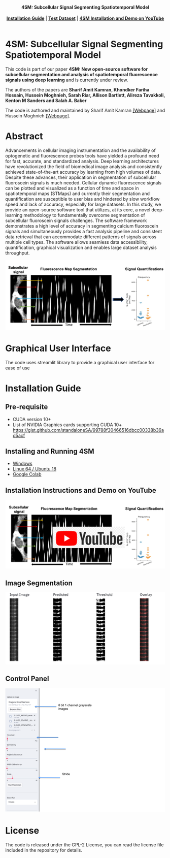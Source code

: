 <h4 align="center">
  4SM: Subcellular Signal Segmenting Spatiotemporal Model
</h4>

<div align="center">
  <a href="#Installation Guide"><b>Installation Guide</b></a> |
  <a href="https://github.com/SharifAmit/4SM/tree/main/examples/image_dataset/"><b>Test Dataset</b></a> |
  <a href="https://www.youtube.com/watch?v=t2LsQkyAGQc" target="4SM tutorial"><b>4SM Installation and Demo on YouTube</b></a>
</div>

<br/>

# 4SM: Subcellular Signal Segmenting Spatiotemporal Model
This code is part of our paper **4SM: New open-source software for subcellular segmentation and analysis of spatiotemporal fluorescence signals using deep learning** and is currently under review.

The authors of the papers are <b>Sharif Amit Kamran, Khondker Fariha Hossain, Hussein Moghnieh, Sarah Riar, Allison Bartlett, Alireza Tavakkoli, Kenton M Sanders and Salah A. Baker</b>

The code is authored and maintained by Sharif Amit Kamran [[Webpage]](https://www.sharifamit.com/) and Hussein Moghnieh [[Webpage]](https://medium.com/@husseinmoghnie).

# Abstract

Advancements in cellular imaging instrumentation and the availability of optogenetic and
fluorescence probes tools have yielded a profound need for fast, accurate, and standardized
analysis. Deep learning architectures have revolutionized the field of biomedical image analysis
and consistently achieved state-of-the-art accuracy by learning from high volumes of data.
Despite these advances, their application in segmentation of subcellular fluoroscein 
signals is much needed. Cellular dynamic fluorescence signals can be plotted and visualized as a
function of time and space in spatiotemporal maps (STMaps) and currently their segmentation
and quantification are susceptible to user bias and hindered by slow workflow speed and lack of
accuracy, especially for large datasets. In this study, we provide an open-source software tool
that utilizes, at its core, a novel deep-learning methodology to fundamentally overcome
segmentation of subcellular fluoroscein  signals challenges. The software framework
demonstrates a high level of accuracy in segmenting calcium fluoroscein  signals and
simultaneously provides a fast analysis pipeline and consistent data retrieval that can
accommodate different patterns of signals across multiple cell types. The software allows
seamless data accessibility, quantification, graphical visualization and enables large dataset
analysis throughput.


[![IMAGE ALT TEXT HERE](docs/graphical_abstract.png)](https://www.youtube.com/watch?v=t2LsQkyAGQc)

# Graphical User Interface
The code uses streamlit library to provide a graphical user interface for ease of use

# Installation Guide

## Pre-requisite

- CUDA version 10+
- List of NVIDIA Graphics cards supporting CUDA 10+
      https://gist.github.com/standaloneSA/99788f30466516dbcc00338b36ad5acf

## Installing and Running 4SM
- [Windows](docs/Windows_Installation_Guide.md)
- [Linux 64 / Ubuntu 18](docs/Ubuntu_Instllation_Guide.md)  
- [Google Colab](https://colab.research.google.com/drive/1mlmrOho8D5Cd-eqlV-aZHAYAY-EpEjmj?usp=sharing)

## Installation Instructions and Demo on YouTube
[![IMAGE ALT TEXT HERE](docs/youtube_graphical_abstract.png)](https://www.youtube.com/watch?v=t2LsQkyAGQc)

## Image Segmentation
![](docs/Image_Segmentation.png)  

## Control Panel
![](docs/control_panel.png)  

# License
The code is released under the GPL-2 License, you can read the license file included in the repository for details.
